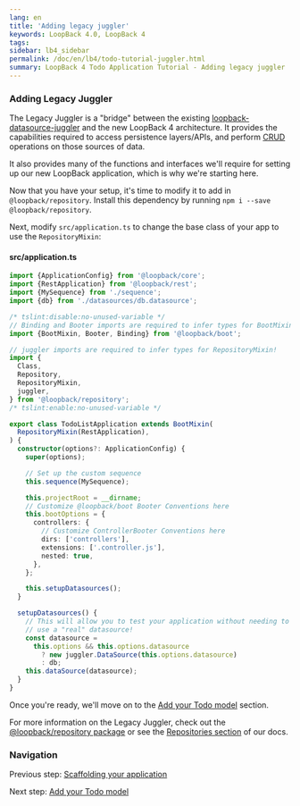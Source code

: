 ```yaml
---
lang: en
title: 'Adding legacy juggler'
keywords: LoopBack 4.0, LoopBack 4
tags:
sidebar: lb4_sidebar
permalink: /doc/en/lb4/todo-tutorial-juggler.html
summary: LoopBack 4 Todo Application Tutorial - Adding legacy juggler
---
```


### Adding Legacy Juggler

The Legacy Juggler is a "bridge" between the existing
[loopback-datasource-juggler](https://github.com/strongloop/loopback-datasource-juggler)
and the new LoopBack 4 architecture. It provides the capabilities required to
access persistence layers/APIs, and perform
[CRUD](https://en.wikipedia.org/wiki/Create,_read,_update_and_delete) operations
on those sources of data.

It also provides many of the functions and interfaces we'll require for setting
up our new LoopBack application, which is why we're starting here.

Now that you have your setup, it's time to modify it to add in
`@loopback/repository`. Install this dependency by running
`npm i --save @loopback/repository`.

Next, modify `src/application.ts` to change the base class of your app to use
the `RepositoryMixin`:

#### src/application.ts

```ts
import {ApplicationConfig} from '@loopback/core';
import {RestApplication} from '@loopback/rest';
import {MySequence} from './sequence';
import {db} from './datasources/db.datasource';

/* tslint:disable:no-unused-variable */
// Binding and Booter imports are required to infer types for BootMixin!
import {BootMixin, Booter, Binding} from '@loopback/boot';

// juggler imports are required to infer types for RepositoryMixin!
import {
  Class,
  Repository,
  RepositoryMixin,
  juggler,
} from '@loopback/repository';
/* tslint:enable:no-unused-variable */

export class TodoListApplication extends BootMixin(
  RepositoryMixin(RestApplication),
) {
  constructor(options?: ApplicationConfig) {
    super(options);

    // Set up the custom sequence
    this.sequence(MySequence);

    this.projectRoot = __dirname;
    // Customize @loopback/boot Booter Conventions here
    this.bootOptions = {
      controllers: {
        // Customize ControllerBooter Conventions here
        dirs: ['controllers'],
        extensions: ['.controller.js'],
        nested: true,
      },
    };

    this.setupDatasources();
  }

  setupDatasources() {
    // This will allow you to test your application without needing to
    // use a "real" datasource!
    const datasource =
      this.options && this.options.datasource
        ? new juggler.DataSource(this.options.datasource)
        : db;
    this.dataSource(datasource);
  }
}
```

Once you're ready, we'll move on to the [Add your Todo model](todo-tutorial-model.md) section.

For more information on the Legacy Juggler, check out the
[@loopback/repository package](https://github.com/strongloop/loopback-next/tree/master/packages/repository)
or see the [Repositories section](Repositories.md) of our docs.

### Navigation

Previous step: [Scaffolding your application](todo-tutorial-scaffolding.md)

Next step: [Add your Todo model](todo-tutorial-model.md)
